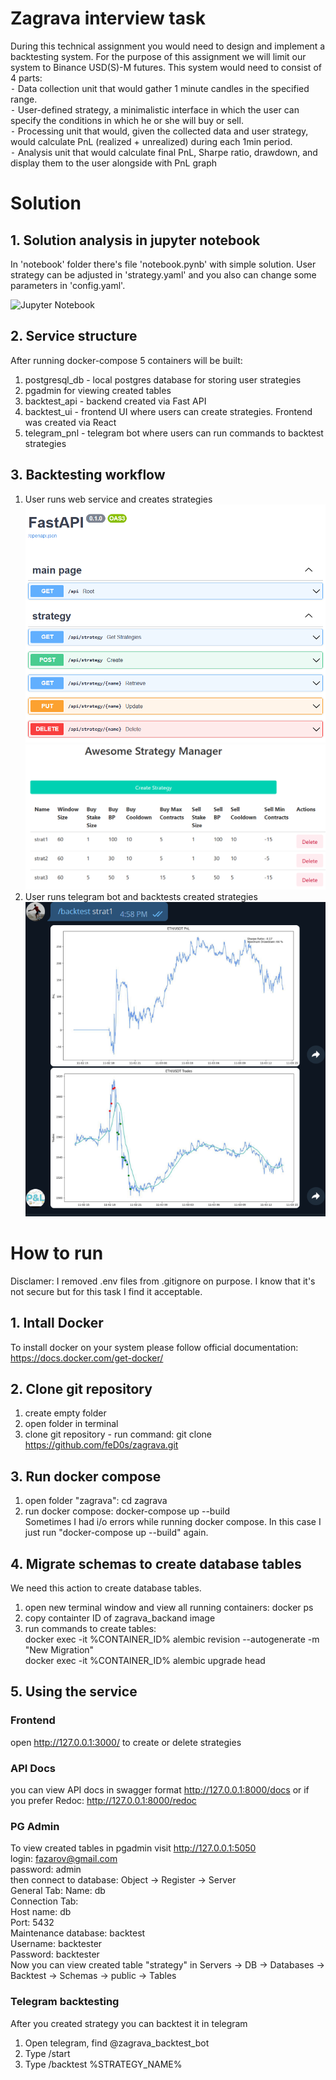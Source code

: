 # Zagrava interview task
During this technical assignment you would need to design and implement a backtesting system. For the purpose of this assignment we will limit our system to Binance USD(S)-M futures. This system would need to consist of 4 parts:<br/>
 ⁃ Data collection unit that would gather 1 minute candles in the specified range.<br/>
 ⁃ User-defined strategy, a minimalistic interface in which the user can specify the conditions in which he or she will buy or sell.<br/>
 ⁃ Processing unit that would, given the collected data and user strategy, would calculate PnL (realized + unrealized) during each 1min period.<br/>
 ⁃ Analysis unit that would calculate final PnL, Sharpe ratio, drawdown, and display them to the user alongside with PnL graph<br/>
 
 # Solution

## 1. Solution analysis in jupyter notebook

In 'notebook' folder there's file 'notebook.pynb' with simple solution. User strategy can be adjusted in 'strategy.yaml' and you also can change some parameters in 'config.yaml'.

![Jupyter Notebook](https://github.com/feD0s/zagrava/blob/main/notebook/notebook.ipynb)

## 2. Service structure

After running docker-compose 5 containers will be built:<br/>
1) postgresql_db - local postgres database for storing user strategies</br>
2) pgadmin for viewing created tables</br>
3) backtest_api - backend created via Fast API</br>
4) backtest_ui - frontend UI where users can create strategies. Frontend was created via React</br>
5) telegram_pnl - telegram bot where users can run commands to backtest strategies

## 3. Backtesting workflow

1) User runs web service and creates strategies</br>
   ![fastAPI Swagger UI](https://github.com/feD0s/zagrava/blob/main/fastapi.png?raw=true)
   ![React UI](https://github.com/feD0s/zagrava/blob/main/React%20UI.png?raw=true)
3) User runs telegram bot and backtests created strategies 
   ![telegram UI](https://github.com/feD0s/zagrava/blob/main/telegram%20UI.png?raw=true)

# How to run
Disclamer: I removed .env files from .gitignore on purpose. I know that it's not secure but for this task I find it acceptable.
## 1. Intall Docker
To install docker on your system please follow official documentation:</br>
https://docs.docker.com/get-docker/
## 2. Clone git repository
1) create empty folder</br>
2) open folder in terminal</br>
3) clone git repository - run command: git clone https://github.com/feD0s/zagrava.git
## 3. Run docker compose
1) open folder "zagrava": cd zagrava</br>
2) run docker compose: docker-compose up --build</br>
Sometimes I had i/o errors while running docker compose. In this case I just run "docker-compose up --build" again.
## 4. Migrate schemas to create database tables
We need this action to create database tables.</br>
1) open new terminal window and view all running containers: docker ps</br>
2) copy containter ID of zagrava_backand image</br>
3) run commands to create tables:</br>
docker exec -it %CONTAINER_ID% alembic revision --autogenerate -m "New Migration"</br>
docker exec -it %CONTAINER_ID% alembic upgrade head</br>
## 5. Using the service
### Frontend
open http://127.0.0.1:3000/ to create or delete strategies</br>
### API Docs
you can view API docs in swagger format http://127.0.0.1:8000/docs or if you prefer Redoc: http://127.0.0.1:8000/redoc</br>
### PG Admin
To view created tables in pgadmin visit http://127.0.0.1:5050</br>
login: fazarov@gmail.com</br>
password: admin</br>
then connect to database: Object -> Register -> Server</br>
General Tab: Name: db</br>
Connection Tab: </br>
Host name: db</br>
Port: 5432</br>
Maintenance database: backtest</br>
Username: backtester</br>
Password: backtester</br>
Now you can view created table "strategy" in Servers -> DB -> Databases -> Backtest -> Schemas -> public -> Tables</br>
### Telegram backtesting
After you created strategy you can backtest it in telegram</br>
1) Open telegram, find @zagrava_backtest_bot
2) Type /start
3) Type /backtest %STRATEGY_NAME%
